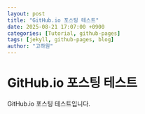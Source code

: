 ```yaml
---
layout: post
title: "GitHub.io 포스팅 테스트"
date: 2025-08-21 17:07:00 +0900
categories: [Tutorial, github-pages]
tags: [jekyll, github-pages, blog]
author: "고하원"
---
```


# GitHub.io 포스팅 테스트

GitHub.io 포스팅 테스트입니다.